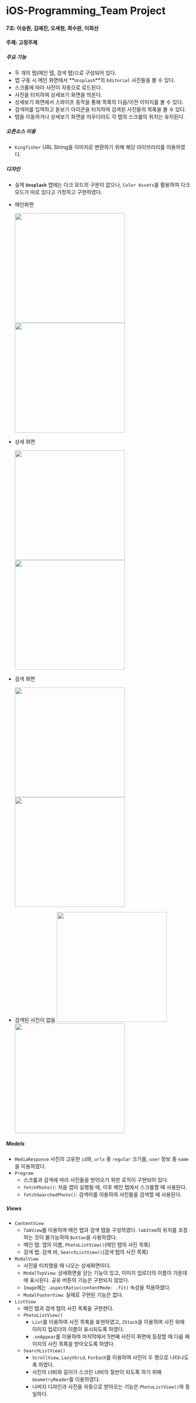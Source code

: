 # iOS-Programming_Team Project

#### 7조: 이승원, 김예진, 오세원, 최수완, 이희선

#### 주제: 고정주제



##### 주요 기능

- 두 개의 탭(메인 탭, 검색 탭)으로 구성되어 있다.
- 앱 구동 시 메인 화면에서 **`Unsplash`**의 `Editorial` 사진들을 볼 수 있다.
- 스크롤에 따라 사진이 자동으로 로드된다.
- 사진을 터치하여 상세보기 화면을 띄운다.
- 상세보기 화면에서 스와이프 동작을 통해 목록의 다음/이전 이미지를 볼 수 있다.
- 검색어를 입력하고 돋보기 아이콘을 터치하여 검색된 사진들의 목록을 볼 수 있다.
- 탭을 이동하거나 상세보기 화면을 띄우더라도 각 탭의 스크롤의 위치는 유지된다.



##### 오픈소스 이용

- `Kingfisher`
  URL String을 이미지로 변환하기 위해 해당 라이브러리를 이용하였다. 



##### 디자인

- 실제 **`Unsplash`** 앱에는 다크 모드의 구분이 없으나, `Color Assets`를 활용하여 다크 모드가 따로 있다고 가정하고 구현하였다.

- 메인화면

  <img src="./ReadMe_img/main_light.png" style="width: 300px; height: auto;" /><img src="./ReadMe_img/main_dark.png" style="width: 300px; height: auto;" />

- 상세 화면

  <img src="./ReadMe_img/detail_light.png" style="width: 300px; height: auto;" /><img src="./ReadMe_img/detail_dark.png" style="width: 300px; height: auto;" />

- 검색 화면

  <img src="./ReadMe_img/search_light.png" style="width: 300px; height: auto;" /><img src="./ReadMe_img/search_dark.png" style="width: 300px; height: auto;" />

- 검색된 사진이 없음
  <img src="./ReadMe_img/noPhotos_light.png" style="width: 300px; height: auto;" /><img src="./ReadMe_img/noPhotos_dark.png" style="width: 300px; height: auto;" />



##### Models

- `MediaResponse`
  사진의 고유한 `id`와, `urls` 중 `regular` 크기를, `user` 정보 중 `name`을 이용하였다.
- `Program`
  - 스크롤과 검색에 따라 사진들을 받아오기 위한 로직이 구현되어 있다.
  - `fetchPhoto()`: 처음 앱이 실행될 때, 이후 메인 탭에서 스크롤할 때 사용된다.
  - `fetchSearchedPhoto()`: 검색어를 이용하여 사진들을 검색할 때 사용된다.



##### Views

- `ContentView`
  - `TabView`를 이용하여 메인 탭과 검색 탭을 구성하였다. `tabItem`의 위치를 조정하는 것이 불가능하여 `Button`을 사용하였다.
  - 메인 탭: 앱의 이름, `PhotoListView()`(메인 탭의 사진 목록)
  - 검색 탭: 검색 바, `SearchListView()`(검색 탭의 사진 목록)
- `ModalView`
  - 사진을 터치했을 때 나오는 상세화면이다.
  - `ModalTopView`: 상세화면을 닫는 기능이 있고, 이미지 업로더의 이름이 가운데에 표시된다. 공유 버튼의 기능은 구현되지 않았다.
  - `Image`에는 `.aspectRatio(contentMode: .fit)` 속성을 적용하였다.
  - `ModalFooterView`: 실제로 구현된 기능은 없다.
- `ListView`
  - 메인 탭과 검색 탭의 사진 목록을 구현한다.
  - `PhotoListView()`
    - `List`를 이용하여 사진 목록을 표현하였고, `ZStack`을 이용하여 사진 위에 이미지 업로더의 이름이 표시되도록 하였다.
    - `.onAppear`를 이용하여 마지막에서 5번째 사진이 화면에 등장할 때 다음 페이지의 사진 목록을 받아오도록 하였다.
  - `SearchListView()`
    - `ScrollView`, `LazyVGrid`, `ForEach`를 이용하여 사진이 두 행으로 나타나도록 하였다. 
    - 사진의 너비와 길이가 스크린 너비의 절반이 되도록 하기 위해 `GeometryReader`를 이용하였다.
    - 나머지 디자인과 사진을 자동으로 받아오는 기능은 `PhotoListView()`와 동일하다.

